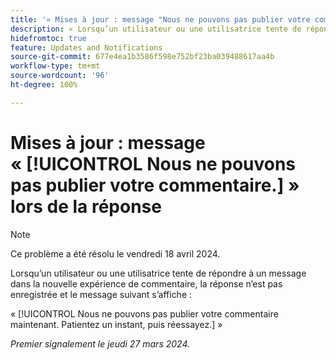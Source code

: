 ```yaml
---
title: '« Mises à jour : message "Nous ne pouvons pas publier votre commentaire." lors de la réponse »'
description: « Lorsqu’un utilisateur ou une utilisatrice tente de répondre à un message dans la nouvelle expérience de commentaire, la réponse n’est pas enregistrée et un message s’affiche. »
hidefromtoc: true
feature: Updates and Notifications
source-git-commit: 677e4ea1b3586f598e752bf23ba039488617aa4b
workflow-type: tm+mt
source-wordcount: '96'
ht-degree: 100%

---
```



# Mises à jour : message « [!UICONTROL Nous ne pouvons pas publier votre commentaire.] » lors de la réponse

>[!NOTE]
>
>Ce problème a été résolu le vendredi 18 avril 2024.

Lorsqu’un utilisateur ou une utilisatrice tente de répondre à un message dans la nouvelle expérience de commentaire, la réponse n’est pas enregistrée et le message suivant s’affiche :

« [!UICONTROL Nous ne pouvons pas publier votre commentaire maintenant. Patientez un instant, puis réessayez.] »

_Premier signalement le jeudi 27 mars 2024._

